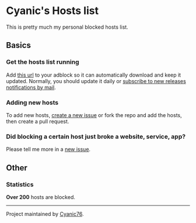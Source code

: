 # Cyanic's Hosts list

This is pretty much my personal blocked hosts list.

## Basics

### Get the hosts list running

Add [this url](https://raw.githubusercontent.com/Cyanic76/Hosts/main/cyanicHosts.txt) to your adblock so it can automatically download and keep it updated. Normally, you should update it daily or [subscribe to new releases notifications by mail](https://docs.github.com/en/github/managing-subscriptions-and-notifications-on-github/setting-up-notifications).

### Adding new hosts

To add new hosts, [create a new issue](https://github.com/Cyanic76/Hosts/issues/new) or fork the repo and add the hosts, then create a pull request.

### Did blocking a certain host just broke a website, service, app?

Please tell me more in a [new issue](https://github.com/Cyanic76/Hosts/issues/new).

## Other

### Statistics

**Over 200** hosts are blocked.

---
Project maintained by [Cyanic76](https://github.com/Cyanic76).